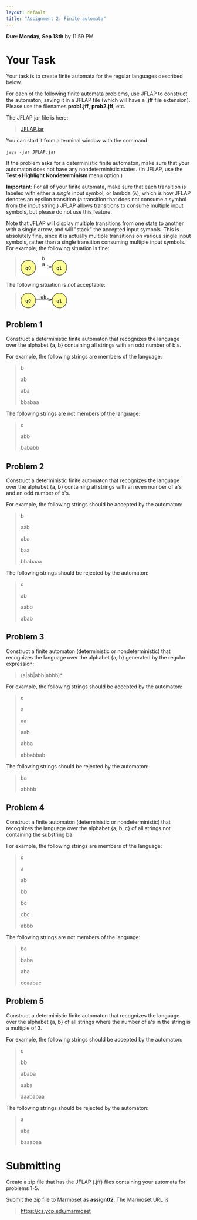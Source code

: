 ```yaml
---
layout: default
title: "Assignment 2: Finite automata"
---
```


**Due: Monday, Sep 18th** by 11:59 PM

Your Task
=========

Your task is to create finite automata for the regular languages described below.

For each of the following finite automata problems, use JFLAP to construct the automaton, saving it in a JFLAP file (which will have a **.jff** file extension). Please use the filenames **prob1.jff**, **prob2.jff**, etc.

The JFLAP jar file is here:

> [JFLAP.jar](../resources/JFLAP.jar)

You can start it from a terminal window with the command

    java -jar JFLAP.jar

If the problem asks for a deterministic finite automaton, make sure that your automaton does not have any nondeterministic states. (In JFLAP, use the **Test&rarr;Highlight Nondeterminism** menu option.)

**Important**: For all of your finite automata, make sure that each transition is labeled with either a *single* input symbol, or lambda (λ), which is how JFLAP denotes an epsilon transition (a transition that does not consume a symbol from the input string.) JFLAP allows transitions to consume multiple input symbols, but please do not use this feature.

Note that JFLAP will display multiple transitions from one state to another with a single arrow, and will "stack" the accepted input symbols.  This is absolutely fine, since it is actually multiple transitions on various single input symbols, rather than a single transition consuming multiple input symbols.  For example, the following situation is fine:

> ![This is fine](img/assign02/multigood.png)

The following situation is *not* acceptable:

> ![This is not fine](img/assign02/multibad.png)

Problem 1
---------

Construct a deterministic finite automaton that recognizes the language over the alphabet {a, b} containing all strings with an odd number of b's.

For example, the following strings are members of the language:

> b
>
> ab
>
> aba
>
> bbabaa

The following strings are not members of the language:

> ε
>
> abb
>
> bababb

Problem 2
---------

Construct a deterministic finite automaton that recognizes the language over the alphabet {a, b} containing all strings with an even number of a's and an odd number of b's.

For example, the following strings should be accepted by the automaton:

> b
>
> aab
>
> aba
>
> baa
>
> bbabaaa

The following strings should be rejected by the automaton:

> ε
>
> ab
>
> aabb
>
> abab

Problem 3
---------

Construct a finite automaton (deterministic or nondeterministic) that recognizes the language over the alphabet {a, b} generated by the regular expression:

> (a\|ab\|abb\|abbb)\*

For example, the following strings should be accepted by the automaton:

> ε
>
> a
>
> aa
>
> aab
>
> abba
>
> abbabbab

The following strings should be rejected by the automaton:

> ba
>
> abbbb

Problem 4
---------

Construct a finite automaton (deterministic or nondeterministic) that recognizes the language over the alphabet {a, b, c} of all strings not containing the substring ba.

For example, the following strings are members of the language:

> ε
>
> a
>
> ab
>
> bb
>
> bc
>
> cbc
>
> abbb

The following strings are not members of the language:

> ba
>
> baba
>
> aba
>
> ccaabac

Problem 5
---------

Construct a deterministic finite automaton that recognizes the language over the alphabet {a, b} of all strings where the number of a's in the string is a multiple of 3.

For example, the following strings should be accepted by the automaton:

> ε
>
> bb
>
> ababa
>
> aaba
>
> aaababaa

The following strings should be rejected by the automaton:

> a
>
> aba
>
> baaabaa

Submitting
==========

Create a zip file that has the JFLAP (.jff) files containing your automata for problems 1-5.

Submit the zip file to Marmoset as **assign02**. The Marmoset URL is

> <https://cs.ycp.edu/marmoset>
